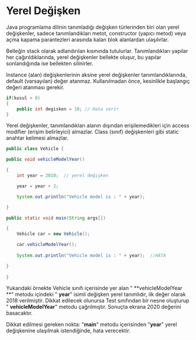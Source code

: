  # Yerel Değişken

Java programlama dilinin tanımladığı değişken türlerinden biri olan yerel değişkenler, sadece tanımlandıkları metot, constructor (yapıcı metod) veya açma kapama parantezleri arasında kalan blok alanlardan ulaşılırlar. 

Belleğin stack olarak adlandırılan kısmında tutulurlar. Tanımlandıkları yapılar her çağırıldıklarında, yerel değişkenler bellekte oluşur, bu yapılar sonlandığında ise bellekten silinirler. 

Instance (alan) değişkenlerinin aksine yerel değişkenler tanımlandıklarında, default (varsayılan) değer atanmaz. Kullanılmadan önce, kesinlikle başlangıç değeri atanması gerekir.



```java
if(kosul > 0)
{
    public int degisken = 10; // Hata verir
}
```

Yerel değişkenler, tanımlandıkları alanın dışından erişilemedikleri için access modifier (erişim belirleyici) almazlar. Class (sınıf) değişkenleri gibi static anahtar kelimesi almazlar.



```java
public class Vehicle {  

public void vehicleModelYear()  

{  
    int year = 2018;  // yerel değişken  

    year = year + 2;  

    System.out.println("Vehicle model is : " + year);  

}  

public static void main(String args[])  

{  
    Vehicle car = new Vehicle();  

    car.vehicleModelYear();  
    
    System.out.println("Vehicle model is : " + year);  //HATA

}
    
} 
```

Yukarıdaki örnekte Vehicle sınıfı içerisinde yer alan " **vehicleModelYear **" metodu içindeki " **year**" isimli değişken yerel tanımlıdır, ilk değer olarak 2018 verilmiştir. Dikkat edilecek olunursa Test sınıfından bir nesne oluşturup " **vehicleModelYear**" metodu çağrılmıştır. Sonuçta ekrana 2020 değerini basacaktır.  

Dikkat edilmesi gereken nokta: "**main**" metodu içerisinden "**year**" yerel değişkenine ulaşılmak istendiğinde, hata verecektir.
